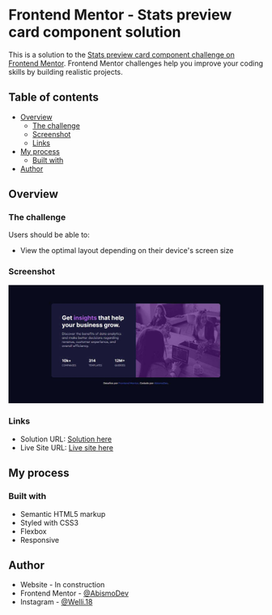 # Frontend Mentor - Stats preview card component solution

This is a solution to the [Stats preview card component challenge on Frontend Mentor](https://www.frontendmentor.io/challenges/stats-preview-card-component-8JqbgoU62). Frontend Mentor challenges help you improve your coding skills by building realistic projects. 

## Table of contents

- [Overview](#overview)
  - [The challenge](#the-challenge)
  - [Screenshot](#screenshot)
  - [Links](#links)
- [My process](#my-process)
  - [Built with](#built-with)
- [Author](#author)

## Overview

### The challenge

Users should be able to:

- View the optimal layout depending on their device's screen size

### Screenshot

![](./assets/screenshot.jpg)

### Links

- Solution URL: [Solution here](https://www.frontendmentor.io/solutions/stats-card-component-responsive-tTTwX6HT2h)
- Live Site URL: [Live site here](https://stats-card-component-abismodev.vercel.app/)

## My process

### Built with

- Semantic HTML5 markup
- Styled with CSS3
- Flexbox
- Responsive

## Author

- Website - In construction
- Frontend Mentor - [@AbismoDev](https://www.frontendmentor.io/profile/AbismoDev)
- Instagram - [@Welli.18](https://www.instagram.com/welli.18)